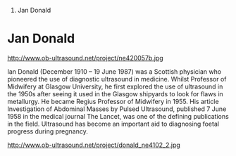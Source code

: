 1.  Jan Donald

Jan Donald
==========

<http://www.ob-ultrasound.net/project/ne420057b.jpg>

Ian Donald (December 1910 – 19 June 1987) was a Scottish physician who
pioneered the use of diagnostic ultrasound in medicine. Whilst Professor
of Midwifery at Glasgow University, he first explored the use of
ultrasound in the 1950s after seeing it used in the Glasgow shipyards to
look for flaws in metallurgy. He became Regius Professor of Midwifery in
1955. His article Investigation of Abdominal Masses by Pulsed
Ultrasound, published 7 June 1958 in the medical journal The Lancet, was
one of the defining publications in the field. Ultrasound has become an
important aid to diagnosing foetal progress during pregnancy.

<http://www.ob-ultrasound.net/project/donald_ne4102_2.jpg>
